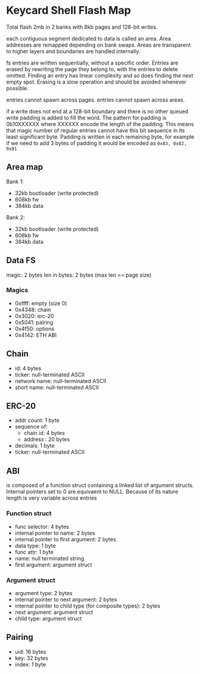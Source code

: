 # Keycard Shell Flash Map

Total flash 2mb in 2 banks with 8kb pages and 128-bit writes.

each contiguous segment dedicated to data is called an area. Area addresses are remapped depending on bank swaps. Areas are transparent to higher layers and boundaries are handled internally.

fs entries are written sequentially, without a specific order. Entries are erased by rewriting the page they belong to, with the entries to delete omitted. Finding an entry has linear complexity and so does finding the next empty spot. Erasing is a slow operation and should be avoided whenever possible.

entries cannot spawn across pages. entries cannot spawn across areas.

if a write does not end at a 128-bit boundary and there is no other queued write padding is added to fill the word. The pattern for padding is 0b10XXXXXX where XXXXXX encode the length of the padding. This means that magic number of regular entries cannot have this bit sequence in its least significant byte. Padding is written in each remaining byte, for example if we need to add 3 bytes of padding it would be encoded as `0x83, 0x82, 0x81`

## Area map

Bank 1:

- 32kb bootloader (write protected)
- 608kb fw
- 384kb data

Bank 2:

- 32kb bootloader (write protected)
- 608kb fw
- 384kb data

## Data FS

magic: 2 bytes
len in bytes: 2 bytes (max len == page size)

### Magics

- 0xffff: empty (size 0)
- 0x4348: chain
- 0x3020: erc-20
- 0x5041: pairing
- 0x4f50: options
- 0x4142: ETH ABI

## Chain

- id: 4 bytes
- ticker: null-terminated ASCII
- network name: null-terminated ASCII
- short name: null-terminated ASCII

## ERC-20

- addr count: 1 byte
- sequence of:
  - chain id: 4 bytes
  - address : 20 bytes
- decimals: 1 byte
- ticker: null-terminated ASCII

## ABI

is composed of a function struct containing a linked list of argument structs. Internal pointers set to 0 are equivaent to NULL. Because of its nature length is very variable across entries

### Function struct

- func selector: 4 bytes
- internal pointer to name: 2 bytes
- internal pointer to first argument: 2 bytes
- data type: 1 byte
- func attr: 1 byte
- name: null terminated string
- first argument: argument struct

### Argument struct

- argument type: 2 bytes
- internal pointer to next argument: 2 bytes
- internal pointer to child type (for composite types): 2 bytes
- next argument: argument struct
- child type: argument struct

## Pairing

- uid: 16 bytes
- key: 32 bytes
- index: 1 byte
